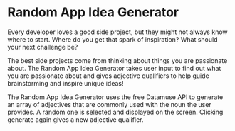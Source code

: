 # Random App Idea Generator

Every developer loves a good side project, but they might not always know where to start. Where do you get that spark of inspiration? What should your next challenge be?

The best side projects come from thinking about things you are passionate about. The Random App Idea Generator takes user input to find out what you are passionate about and gives adjective qualifiers to help guide brainstorming and inspire unique ideas!

The Random App Idea Generator uses the free Datamuse API to generate an array of adjectives that are commonly used with the noun the user provides. A random one is selected and displayed on the screen. Clicking generate again gives a new adjective qualifier.